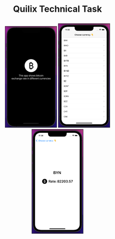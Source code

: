 <h1 align="center">Quilix Technical Task</h1>
<h2 align="center">

<img src="./README-Assets/1.png" style="border-width: 1px; border-style: solid;" width="33%">
<img src="./README-Assets/2.png" style="border-width: 1px; border-style: solid;" width="33%"> 
<img src="./README-Assets/3.png" style="border-width: 1px; border-style: solid;" width="33%"> 


